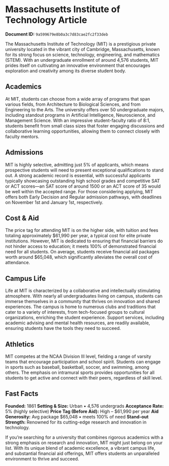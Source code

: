 # Massachusetts Institute of Technology Article

**Document ID:** `9a599679e8b0a3c7d83cae2fc2f33deb`

The Massachusetts Institute of Technology (MIT) is a prestigious private university located in the vibrant city of Cambridge, Massachusetts, known for its strong focus on science, technology, engineering, and mathematics (STEM). With an undergraduate enrollment of around 4,576 students, MIT prides itself on cultivating an innovative environment that encourages exploration and creativity among its diverse student body.

## Academics
At MIT, students can choose from a wide array of programs that span various fields, from Architecture to Biological Sciences, and from Engineering to the Arts. The university offers over 50 undergraduate majors, including standout programs in Artificial Intelligence, Neuroscience, and Management Science. With an impressive student-faculty ratio of 8:1, students benefit from small class sizes that foster engaging discussions and collaborative learning opportunities, allowing them to connect closely with faculty mentors.

## Admissions
MIT is highly selective, admitting just 5% of applicants, which means prospective students will need to present exceptional qualifications to stand out. A strong academic record is essential, with successful applicants typically showcasing outstanding high school grades and competitive SAT or ACT scores—an SAT score of around 1500 or an ACT score of 35 would be well within the accepted range. For those considering applying, MIT offers both Early Decision and Regular admission pathways, with deadlines on November 1st and January 1st, respectively.

## Cost & Aid
The price tag for attending MIT is on the higher side, with tuition and fees totaling approximately $61,990 per year, a typical cost for elite private institutions. However, MIT is dedicated to ensuring that financial barriers do not hinder access to education; it meets 100% of demonstrated financial need for all students. On average, students receive financial aid packages worth around $65,048, which significantly alleviates the overall cost of attendance.

## Campus Life
Life at MIT is characterized by a collaborative and intellectually stimulating atmosphere. With nearly all undergraduates living on campus, students can immerse themselves in a community that thrives on innovation and shared experiences. The campus is home to numerous clubs and traditions that cater to a variety of interests, from tech-focused groups to cultural organizations, enriching the student experience. Support services, including academic advising and mental health resources, are readily available, ensuring students have the tools they need to succeed.

## Athletics
MIT competes at the NCAA Division III level, fielding a range of varsity teams that encourage participation and school spirit. Students can engage in sports such as baseball, basketball, soccer, and swimming, among others. The emphasis on intramural sports provides opportunities for all students to get active and connect with their peers, regardless of skill level.

## Fast Facts
**Founded:** 1861
**Setting & Size:** Urban • 4,576 undergrads
**Acceptance Rate:** 5% (highly selective)
**Price Tag (Before Aid):** High – $61,990 per year
**Aid Generosity:** Avg package $65,048 • meets 100% of need
**Stand-out Strength:** Renowned for its cutting-edge research and innovation in technology.

If you’re searching for a university that combines rigorous academics with a strong emphasis on research and innovation, MIT might just belong on your list. With its unique blend of academic excellence, a vibrant campus life, and substantial financial aid offerings, MIT offers students an unparalleled environment to thrive and succeed.
